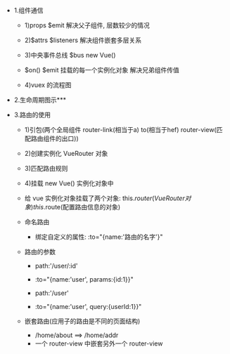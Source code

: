 + 1.组件通信
    + 1)props $emit         解决父子组件, 层数较少的情况
    + 2)$attrs $listeners   解决组件嵌套多层关系
    + 3)中央事件总线 $bus    new Vue()

    + $on()   $emit 挂载的每一个实例化对象 解决兄弟组件传值
    
    + 4)vuex 的流程图

+ 2.生命周期图示***

+ 3.路由的使用
    + 1)引包(两个全局组件 router-link(相当于a)  to(相当于hef)  router-view(匹配路由组件的出口))
    + 2)创建实例化 VueRouter 对象
    + 3)匹配路由规则
    + 4)挂载 new Vue() 实例化对象中

    + 给 vue 实例化对象挂载了两个对象: this.$router(VueRouter对象) this.$route(配置路由信息的对象)

    + 命名路由
        + 绑定自定义的属性: :to="{name:'路由的名字'}"
    
    + 路由的参数
        + path:'/user/:id'
        + :to="{name:'user', params:{id:1}}"

        + path:'/user'
        + :to="{name:'user', query:{userId:1}}"

    + 嵌套路由(应用子的路由是不同的页面结构)

        + /home/about ==> /home/addr
        + 一个 router-view 中嵌套另外一个 router-view
